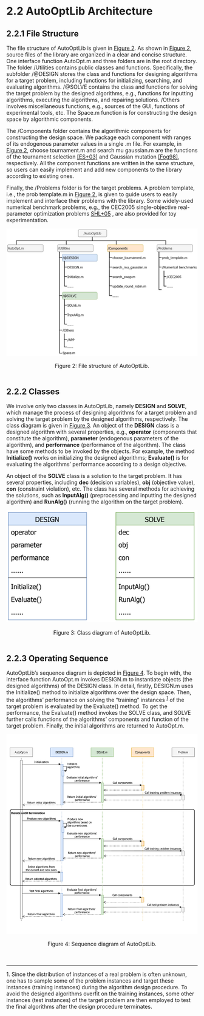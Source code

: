 # 2.2 AutoOptLib Architecture

## 2.2.1 File Structure

The file structure of AutoOptLib is given in [Figure 2](#Figure2). As shown in [Figure 2](#Figure2), source files of the library
are organized in a clear and concise structure. One interface function AutoOpt.m and three folders
are in the root directory. The folder /Utilities contains public classes and functions. Specifically, the
subfolder /@DESIGN stores the class and functions for designing algorithms for a target problem,
including functions for initializing, searching, and evaluating algorithms. /@SOLVE contains the
class and functions for solving the target problem by the designed algorithms, e.g., functions for
inputting algorithms, executing the algorithms, and repairing solutions. /Others involves miscellaneous
functions, e.g., sources of the GUI, functions of experimental tools, etc. The Space.m function is for
constructing the design space by algorithmic components.

The /Components folder contains the algorithmic components for constructing the design space.
We package each component with ranges of its endogenous parameter values in a single .m file. For
example, in [Figure 2](#Figure2), choose tournament.m and search mu gaussian.m are the functions of the tournament selection [[ES+03]](../References/ref.html#ES+03) and Gaussian mutation [[Fog98]](../References/ref.html#Fog98), respectively. All the component functions are
written in the same structure, so users can easily implement and add new components to the library
according to existing ones.

Finally, the /Problems folder is for the target problems. A problem template, i.e., the prob template.m
in [Figure 2](#Figure2), is given to guide users to easily implement and interface their problems with the library.
Some widely-used numerical benchmark problems, e.g., the CEC2005 single-objective real-parameter
optimization problems [SHL+05](../References/ref.html#SHL+05) , are also provided for toy experimentation.


<a name="Figure2"></a>

![图片标题](../_static/Figure2.png)
<div style="text-align: center;">Figure 2: File structure of AutoOptLib.</div>
<br>

## 2.2.2  Classes

We involve only two classes in AutoOptLib, namely **DESIGN** and **SOLVE**, which manage the process of
designing algorithms for a target problem and solving the target problem by the designed algorithms,
respectively. The class diagram is given in [Figure 3](#Figure3). An object of the **DESIGN** class is a designed algorithm with several properties, e.g., **operator** (components that constitute the algorithm), **parameter**
(endogenous parameters of the algorithm), and **performance** (performance of the algorithm). The
class have some methods to be invoked by the objects. For example, the method **Initialize()** works
on initializing the designed algorithms; **Evaluate()** is for evaluating the algorithms’ performance
according to a design objective.

An object of the **SOLVE** class is a solution to the target problem. It has several properties, including
**dec** (decision variables), **obj** (objective value), **con** (constraint violation), etc. The class has several
methods for achieving the solutions, such as **InputAlg()** (preprocessing and inputting the designed
algorithm) and **RunAlg()** (running the algorithm on the target problem).

<a name="Figure3"></a>

<div style="text-align:center">

  <img src="../_static/Figure3.png" alt="图片标题">

</div>

<br>

<div style="text-align: center;">Figure 3: Class diagram of AutoOptLib.</div>

<br>

## 2.2.3 Operating Sequence

AutoOptLib’s sequence diagram is depicted in [Figure 4](#Figure4). To begin with, the interface function AutoOpt.m invokes DESIGN.m to instantiate objects (the designed algorithms) of the DESIGN class.
In detail, firstly, DESIGN.m uses the Initialize() method to initialize algorithms over the design
space. Then, the algorithms’ performance on solving the “training” instances <sup>[1](#note1)</sup> of the target problem
is evaluated by the Evaluate() method. To get the performance, the Evaluate() method invokes
the SOLVE class, and SOLVE further calls functions of the algorithms’ components and function of the
target problem. Finally, the initial algorithms are returned to AutoOpt.m.

<a name="Figure4"></a>

![图片标题](../_static/Figure4.png)
<div style="text-align: center;">Figure 4: Sequence diagram of AutoOptLib.</div>
<br>
<br>

-------
<a id="note1"></a>1. Since the distribution of instances of a real problem is often unknown, one has to sample some of the problem
instances and target these instances (training instances) during the algorithm design procedure. To avoid the designed
algorithms overfit on the training instances, some other instances (test instances) of the target problem are then employed
to test the final algorithms after the design procedure terminates.
